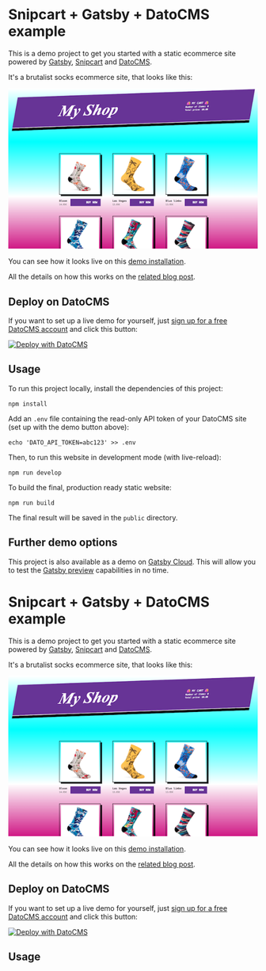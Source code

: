 # Snipcart + Gatsby + DatoCMS example

This is a demo project to get you started with a static ecommerce site powered by [Gatsby](https://www.gatsbyjs.org/), [Snipcart](https://snipcart.com/) and [DatoCMS](https://www.datocms.com/).

It's a brutalist socks ecommerce site, that looks like this:

![Socks ecommerce screenshot](./preview.png)

You can see how it looks live on this [demo installation](https://datocms-snipcart-gatsby-demo.netlify.com/).

All the details on how this works on the [related blog post](https://www.datocms.com/blog/static-ecommerce-website-snipcart-gatsbyjs-datocms).

## Deploy on DatoCMS

If you want to set up a live demo for yourself, just [sign up for a free DatoCMS account](https://dashboard.datocms.com/signup) and click this button:

[![Deploy with DatoCMS](https://dashboard.datocms.com/deploy/button.svg)](https://dashboard.datocms.com/deploy?repo=datocms/snipcart-gatsby-demo)

## Usage

To run this project locally, install the dependencies of this project:

```
npm install
```

Add an `.env` file containing the read-only API token of your DatoCMS site (set up with the demo button above):

```
echo 'DATO_API_TOKEN=abc123' >> .env
```

Then, to run this website in development mode (with live-reload):

```
npm run develop
```

To build the final, production ready static website:

```
npm run build
```

The final result will be saved in the `public` directory.

## Further demo options

This project is also available as a demo on [Gatsby Cloud](https://www.gatsbyjs.com/). This will allow you to test the [Gatsby preview](https://www.datocms.com/blog/live-preview-changes-on-gatsby-preview) capabilities in no time.



# Snipcart + Gatsby + DatoCMS example

This is a demo project to get you started with a static ecommerce site powered by [Gatsby](https://www.gatsbyjs.org/), [Snipcart](https://snipcart.com/) and [DatoCMS](https://www.datocms.com/).

It's a brutalist socks ecommerce site, that looks like this:

![Socks ecommerce screenshot](./preview.png)

You can see how it looks live on this [demo installation](https://datocms-snipcart-gatsby-demo.netlify.com/).

All the details on how this works on the [related blog post](https://www.datocms.com/blog/static-ecommerce-website-snipcart-gatsbyjs-datocms).

## Deploy on DatoCMS

If you want to set up a live demo for yourself, just [sign up for a free DatoCMS account](https://dashboard.datocms.com/signup) and click this button:

[![Deploy with DatoCMS](https://dashboard.datocms.com/deploy/button.svg)](https://dashboard.datocms.com/deploy?repo=datocms/snipcart-gatsby-demo)

## Usage
